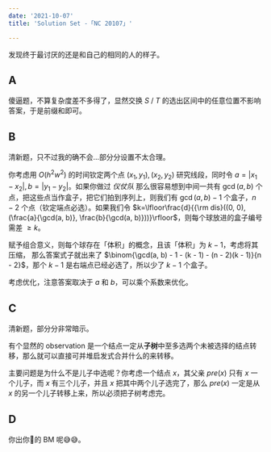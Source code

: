 ```yaml
---
date: '2021-10-07'
title: 'Solution Set -「NC 20107」'

---
```


发现终于最讨厌的还是和自己的相同的人的样子。

## A

傻逼题，不算复杂度差不多得了，显然交换 $S$ / $T$ 的选出区间中的任意位置不影响答案，于是前缀和即可。

## B

清新题，只不过我的确不会...部分分设置不太合理。

你考虑用 $O(h ^ 2 w ^ 2)$ 的时间钦定两个点 $(x_1, y_1), (x_2, y_2)$ 研究线段，同时令 $a = |x_1 - x_2|, b = |y_1 - y_2|$。如果你做过 *仪仗队* 那么很容易想到中间一共有 $\gcd(a, b)$ 个点，把这些点当作盒子，把它们拍到序列上，则我们有 $\gcd(a, b) - 1$ 个盒子，$n - 2$ 个点（钦定端点必选）。如果我们令 $k=\lfloor\frac{d}{{\rm dis}((0, 0), (\frac{a}{\gcd(a, b)}, \frac{b}{\gcd(a, b)}))}\rfloor$，则每个球放进的盒子编号需差 $\geqslant k$。

赋予组合意义，则每个球存在「体积」的概念，且该「体积」为 $k - 1$，考虑将其压缩， 那么答案式子就出来了 $\binom{\gcd(a, b) - 1 - (k - 1) - (n - 2)(k - 1)}{n - 2}$，那个 $k - 1$ 是右端点已经必选了，所以少了 $k - 1$ 个盒子。

考虑优化，注意答案取决于 $a$ 和 $b$，可以乘个系数来优化。

## C

清新题，部分分非常暗示。

有个显然的 observation 是一个结点一定从**子树**中至多选两个未被选择的结点转移，那么就可以直接可并堆启发式合并什么的来转移。

主要问题是为什么不是儿子中选呢？你考虑一个结点 $x$，其父亲 $pre(x)$ 只有 $x$ 一个儿子，而 $x$ 有三个儿子，并且 $x$ 把其中两个儿子选完了，那么 $pre(x)$ 一定是从 $x$ 的另一个儿子转移上来，所以必须把子树考虑完。

## D

你出你🐎的 BM 呢😅😅。
